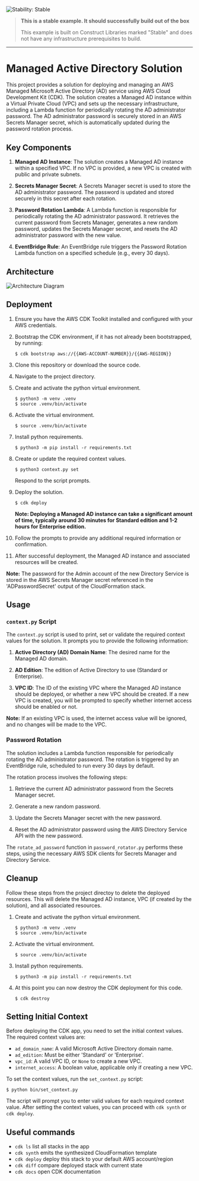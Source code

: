 ## <!--BEGIN STABILITY BANNER-->

![Stability: Stable](https://img.shields.io/badge/stability-Stable-success.svg?style=for-the-badge)

> **This is a stable example. It should successfully build out of the box**
>
> This example is built on Construct Libraries marked "Stable" and does not have any infrastructure prerequisites to build.

---

<!--END STABILITY BANNER-->

# Managed Active Directory Solution

This project provides a solution for deploying and managing an AWS Managed Microsoft Active Directory (AD) service using AWS Cloud Development Kit (CDK). The solution creates a Managed AD instance within a Virtual Private Cloud (VPC) and sets up the necessary infrastructure, including a Lambda function for periodically rotating the AD administrator password. The AD administrator password is securely stored in an AWS Secrets Manager secret, which is automatically updated during the password rotation process.

## Key Components

1. **Managed AD Instance**: The solution creates a Managed AD instance within a specified VPC. If no VPC is provided, a new VPC is created with public and private subnets.

1. **Secrets Manager Secret**: A Secrets Manager secret is used to store the AD administrator password. The password is updated and stored securely in this secret after each rotation.

1. **Password Rotation Lambda**: A Lambda function is responsible for periodically rotating the AD administrator password. It retrieves the current password from Secrets Manager, generates a new random password, updates the Secrets Manager secret, and resets the AD administrator password with the new value.

1. **EventBridge Rule**: An EventBridge rule triggers the Password Rotation Lambda function on a specified schedule (e.g., every 30 days).

## Architecture

![Architecture Diagram](assets/Architecture.jpg)

## Deployment

1. Ensure you have the AWS CDK Toolkit installed and configured with your AWS credentials.

1. Bootstrap the CDK environment, if it has not already been bootstrapped, by running:

   ```
   $ cdk bootstrap aws://{{AWS-ACCOUNT-NUMBER}}/{{AWS-REGION}}
   ```

1. Clone this repository or download the source code.

1. Navigate to the project directory.

1. Create and activate the python virtual environment.

   ```
   $ python3 -m venv .venv
   $ source .venv/bin/activate
   ```

1. Activate the virtual environment.

   ```
   $ source .venv/bin/activate
   ```

1. Install python requirements.

   ```
   $ python3 -m pip install -r requirements.txt
   ```

1. Create or update the required context values.
   ```
   $ python3 context.py set
   ```
   Respond to the script prompts.
1. Deploy the solution.

   ```
   $ cdk deploy
   ```

   **Note: Deploying a Managed AD instance can take a significant amount of time, typically around 30 minutes for Standard edition and 1-2 hours for Enterprise edition.**

1. Follow the prompts to provide any additional required information or confirmation.

1. After successful deployment, the Managed AD instance and associated resources will be created.

**Note:** The password for the Admin account of the new Directory Service is stored in the AWS Secrets Manager secret referenced in the 'ADPasswordSecret' output of the CloudFormation stack.

## Usage

### `context.py` Script

The `context.py` script is used to print, set or validate the required context values for the solution. It prompts you to provide the following information:

1. **Active Directory (AD) Domain Name**: The desired name for the Managed AD domain.

1. **AD Edition**: The edition of Active Directory to use (Standard or Enterprise).

1. **VPC ID**: The ID of the existing VPC where the Managed AD instance should be deployed, or whether a new VPC should be created. If a new VPC is created, you will be prompted to specify whether internet access should be enabled or not.

**Note:** If an existing VPC is used, the internet access value will be ignored, and no changes will be made to the VPC.

### Password Rotation

The solution includes a Lambda function responsible for periodically rotating the AD administrator password. The rotation is triggered by an EventBridge rule, scheduled to run every 30 days by default.

The rotation process involves the following steps:

1. Retrieve the current AD administrator password from the Secrets Manager secret.

1. Generate a new random password.

1. Update the Secrets Manager secret with the new password.

1. Reset the AD administrator password using the AWS Directory Service API with the new password.

The `rotate_ad_password` function in `password_rotator.py` performs these steps, using the necessary AWS SDK clients for Secrets Manager and Directory Service.

## Cleanup

Follow these steps from the project directoy to delete the deployed resources. This will delete the Managed AD instance, VPC (if created by the solution), and all associated resources.

1. Create and activate the python virtual environment.

   ```
   $ python3 -m venv .venv
   $ source .venv/bin/activate
   ```

1. Activate the virtual environment.

   ```
   $ source .venv/bin/activate
   ```

1. Install python requirements.

   ```
   $ python3 -m pip install -r requirements.txt
   ```

1. At this point you can now destroy the CDK deployment for this code.
   ```
   $ cdk destroy
   ```

## Setting Initial Context

Before deploying the CDK app, you need to set the initial context values. The required context values are:

- `ad_domain_name`: A valid Microsoft Active Directory domain name.
- `ad_edition`: Must be either 'Standard' or 'Enterprise'.
- `vpc_id`: A valid VPC ID, or `None` to create a new VPC.
- `internet_access`: A boolean value, applicable only if creating a new VPC.

To set the context values, run the `set_context.py` script:

```
$ python bin/set_context.py
```

The script will prompt you to enter valid values for each required context value. After setting the context values, you can proceed with `cdk synth` or `cdk deploy`.

## Useful commands

- `cdk ls` list all stacks in the app
- `cdk synth` emits the synthesized CloudFormation template
- `cdk deploy` deploy this stack to your default AWS account/region
- `cdk diff` compare deployed stack with current state
- `cdk docs` open CDK documentation
